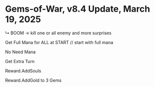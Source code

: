 # Gems-of-War, v8.4 Update, March 19, 2025

↳ BOOM -> kill one or all enemy and more surprises

Get Full Mana for ALL at START // start with full mana

No Need Mana 

Get Extra Turn

Reward.AddSouls

Reward.AddGold to 3 Gems

